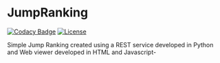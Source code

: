# JumpRanking
[![Codacy Badge](https://api.codacy.com/project/badge/Grade/57831edb0d864a0abf001ca94b97df14)](https://app.codacy.com/app/RDCH106/JumpRanking?utm_source=github.com&utm_medium=referral&utm_content=RDCH106/JumpRanking&utm_campaign=Badge_Grade_Dashboard)
[![License](https://img.shields.io/github/license/RDCH106/JumpRanking.svg)](https://github.com/RDCH106/JumpRanking/blob/master/LICENSE)

Simple Jump Ranking created using a REST service developed in Python and Web viewer developed in HTML and Javascript-

